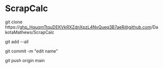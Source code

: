 # ScrapCalc
git clone https://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@github.com/DakotaMathews/ScrapCalc

git add --all

git commit -m "edit name"

git push origin main
